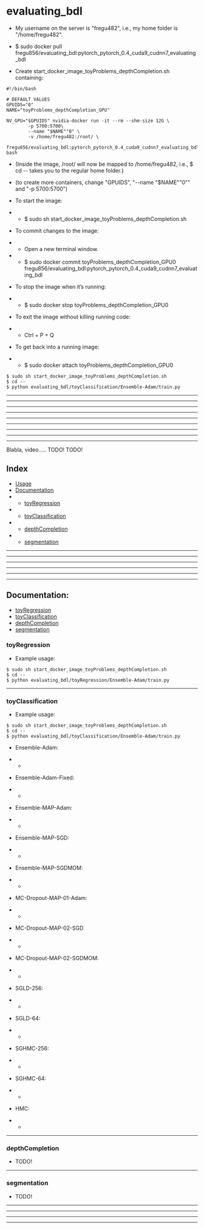 # evaluating_bdl

- My username on the server is "fregu482", i.e., my home folder is "/home/fregu482".

- $ sudo docker pull fregu856/evaluating_bdl:pytorch_pytorch_0.4_cuda9_cudnn7_evaluating_bdl
- Create start_docker_image_toyProblems_depthCompletion.sh containing:
```
#!/bin/bash

# DEFAULT VALUES
GPUIDS="0"
NAME="toyProblems_depthCompletion_GPU"

NV_GPU="$GPUIDS" nvidia-docker run -it --rm --shm-size 12G \
        -p 5700:5700\
        --name "$NAME""0" \
        -v /home/fregu482:/root/ \
        fregu856/evaluating_bdl:pytorch_pytorch_0.4_cuda9_cudnn7_evaluating_bdl bash
```
- (Inside the image, /root/ will now be mapped to /home/fregu482, i.e., $ cd -- takes you to the regular home folder.)

- (to create more containers, change "GPUIDS", "--name "$NAME""0"" and "-p 5700:5700")

- To start the image:
- - $ sudo sh start_docker_image_toyProblems_depthCompletion.sh
- To commit changes to the image:
- - Open a new terminal window.
- - $ sudo docker commit toyProblems_depthCompletion_GPU0 fregu856/evaluating_bdl:pytorch_pytorch_0.4_cuda9_cudnn7_evaluating_bdl
- To stop the image when it’s running:
- - $ sudo docker stop toyProblems_depthCompletion_GPU0
- To exit the image without killing running code:
- - Ctrl + P + Q
- To get back into a running image:
- - $ sudo docker attach toyProblems_depthCompletion_GPU0

```
$ sudo sh start_docker_image_toyProblems_depthCompletion.sh
$ cd --
$ python evaluating_bdl/toyClassification/Ensemble-Adam/train.py 
```


















***
***
***
***
***
***
***
***
***

Blabla, video..... TODO! TODO!





## Index
- [Usage](#usage)
- [Documentation](#documentation)
- - [toyRegression](#toyregression)
- - [toyClassification](#toyclassification)
- - [depthCompletion](#depthcompletion)
- - [segmentation](#segmentation)

***
***
***













***
***
***
## Documentation:

- [toyRegression](#toyregression)
- [toyClassification](#toyclassification)
- [depthCompletion](#depthcompletion)
- [segmentation](#segmentation)

### toyRegression

- Example usage:
```
$ sudo sh start_docker_image_toyProblems_depthCompletion.sh
$ cd --
$ python evaluating_bdl/toyRegression/Ensemble-Adam/train.py 
```
***








### toyClassification

- Example usage:
```
$ sudo sh start_docker_image_toyProblems_depthCompletion.sh
$ cd --
$ python evaluating_bdl/toyClassification/Ensemble-Adam/train.py 
```

- Ensemble-Adam:
- - 

- Ensemble-Adam-Fixed:
- - 

- Ensemble-MAP-Adam:
- - 

- Ensemble-MAP-SGD:
- - 

- Ensemble-MAP-SGDMOM:
- - 

- MC-Dropout-MAP-01-Adam:
- - 

- MC-Dropout-MAP-02-SGD
- - 

- MC-Dropout-MAP-02-SGDMOM:
- - 

- SGLD-256:
- - 

- SGLD-64:
- - 

- SGHMC-256:
- - 

- SGHMC-64:
- - 

- HMC:
- - 
***









### depthCompletion

- TODO!
***








### segmentation

- TODO!
***
***
***
***
